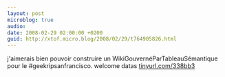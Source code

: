 ```yaml
---
layout: post
microblog: true
audio: 
date: 2008-02-29 02:00:00 +0200
guid: http://xtof.micro.blog/2008/02/29/t764905826.html
---
```

j'aimerais bien pouvoir construire un WikiGouvernéParTableauSémantique pour le #geekripsanfrancisco. welcome datas [tinyurl.com/338bb3](http://tinyurl.com/338bb3)

